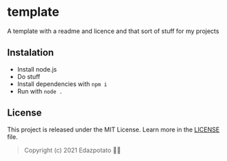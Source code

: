 # template
A template with a readme and licence and that sort of stuff for my projects

## Instalation
- Install node.js
- Do stuff
- Install dependencies with `npm i`
- Run with `node .`

## License
This project is released under the MIT License.
Learn more in the [LICENSE](LICENSE) file.


> Copyright (c) 2021 Edazpotato
🐉🐉